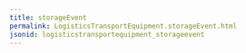```yaml
---
title: storageEvent
permalink: LogisticsTransportEquipment.storageEvent.html
jsonid: logisticstransportequipment_storageevent
---
```

